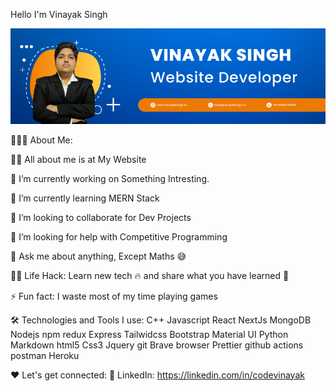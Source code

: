 Hello I'm Vinayak Singh

<img src="https://github.com/CodeVinayak/CodeVinayak/blob/6bf20b9f9c4dd757638f89bd4b3fff3d01188810/banner.png"/> 

  
👨🏻‍💻 About Me:

🙋‍♂️ All about me is at My Website

🔭 I’m currently working on Something Intresting.

🌱 I’m currently learning MERN Stack

👯 I’m looking to collaborate for Dev Projects

🤔 I’m looking for help with Competitive Programming

💬 Ask me about anything, Except Maths 😅

👨‍💻 Life Hack: Learn new tech 🔥 and share what you have learned 🎉

⚡ Fun fact: I waste most of my time playing games

🛠️ Technologies and Tools I use:
C++ Javascript React NextJs MongoDB Nodejs npm redux Express Tailwidcss Bootstrap Material UI Python Markdown html5 Css3 Jquery git Brave browser Prettier github actions postman Heroku

❤️ Let's get connected:
    :briefcase: LinkedIn: https://linkedin.com/in/codevinayak <br>
                
